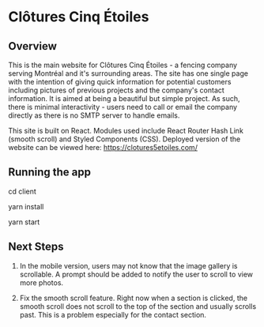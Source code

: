 # Clôtures Cinq Étoiles

## Overview
This is the main website for Clôtures Cinq Étoiles - a fencing company serving Montréal and it's surrounding areas. The site has one single page with the intention of giving quick information for potential customers including pictures of previous projects and the company's contact information. It is aimed at being a beautiful but simple project. As such, there is minimal interactivity - users need to call or email the company directly as there is no SMTP server to handle emails. 

This site is built on React. Modules used include React Router Hash Link (smooth scroll) and Styled Components (CSS). Deployed version of the website can be viewed here: https://clotures5etoiles.com/

## Running the app
cd client

yarn install

yarn start

## Next Steps
1. In the mobile version, users may not know that the image gallery is scrollable. A prompt should be added to notify the user to scroll to view more photos. 

2. Fix the smooth scroll feature. Right now when a section is clicked, the smooth scroll does not scroll to the top of the section and usually scrolls past. This is a problem especially for the contact section.